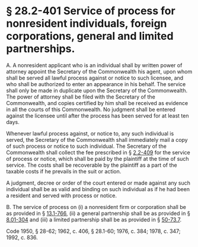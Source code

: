 # § 28.2-401 Service of process for nonresident individuals, foreign corporations, general and limited partnerships.

<p>A. A nonresident applicant who is an individual shall by written power of attorney appoint the Secretary of the Commonwealth his agent, upon whom shall be served all lawful process against or notice to such licensee, and who shall be authorized to enter an appearance in his behalf. The service shall only be made in duplicate upon the Secretary of the Commonwealth. The power of attorney shall be filed with the Secretary of the Commonwealth, and copies certified by him shall be received as evidence in all the courts of this Commonwealth. No judgment shall be entered against the licensee until after the process has been served for at least ten days.</p><p>Whenever lawful process against, or notice to, any such individual is served, the Secretary of the Commonwealth shall immediately mail a copy of such process or notice to such individual. The Secretary of the Commonwealth shall collect the fee prescribed in § <a href='http://law.lis.virginia.gov/vacode/2.2-409/'>2.2-409</a> for the service of process or notice, which shall be paid by the plaintiff at the time of such service. The costs shall be recoverable by the plaintiff as a part of the taxable costs if he prevails in the suit or action.</p><p>A judgment, decree or order of the court entered or made against any such individual shall be as valid and binding on such individual as if he had been a resident and served with process or notice.</p><p>B. The service of process on (i) a nonresident firm or corporation shall be as provided in § <a href='http://law.lis.virginia.gov/vacode/13.1-766/'>13.1-766</a>, (ii) a general partnership shall be as provided in § <a href='http://law.lis.virginia.gov/vacode/8.01-304/'>8.01-304</a> and (iii) a limited partnership shall be as provided in § <a href='http://law.lis.virginia.gov/vacode/50-73.7/'>50-73.7</a>.</p><p>Code 1950, § 28-62; 1962, c. 406, § 28.1-60; 1976, c. 384; 1978, c. 347; 1992, c. 836.</p>